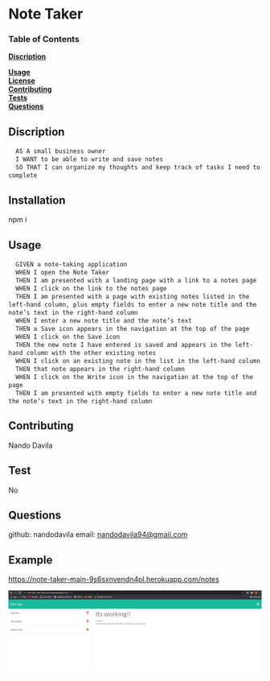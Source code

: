 
  # **Note Taker**

   

  ### Table of Contents
  **[Discription](#discription)**<br>
   
  **[Usage](#usage)**<br>
  **[License](#license)**<br>
  **[Contributing](#contributing)**<br>
  **[Tests](#tests)**<br>
  **[Questions](#Questions)**<br>
  

  ## Discription 

  ```
    AS A small business owner
    I WANT to be able to write and save notes
    SO THAT I can organize my thoughts and keep track of tasks I need to complete
  ```

  ## Installation
  npm i

  ## Usage

  ```
    GIVEN a note-taking application
    WHEN I open the Note Taker
    THEN I am presented with a landing page with a link to a notes page
    WHEN I click on the link to the notes page
    THEN I am presented with a page with existing notes listed in the left-hand column, plus empty fields to enter a new note title and the note’s text in the right-hand column
    WHEN I enter a new note title and the note’s text
    THEN a Save icon appears in the navigation at the top of the page
    WHEN I click on the Save icon
    THEN the new note I have entered is saved and appears in the left-hand column with the other existing notes
    WHEN I click on an existing note in the list in the left-hand column
    THEN that note appears in the right-hand column
    WHEN I click on the Write icon in the navigation at the top of the page
    THEN I am presented with empty fields to enter a new note title and the note’s text in the right-hand column
  ```

  ## Contributing

  Nando Davila

   

  ## Test
 
  No

  ## Questions
  github: nandodavila
  email: nandodavila94@gmail.com

  ## Example
  https://note-taker-main-9s6sxnvendn4pl.herokuapp.com/notes

  ![screenshot](public/assets/images/NoteTaker.PNG)


  
